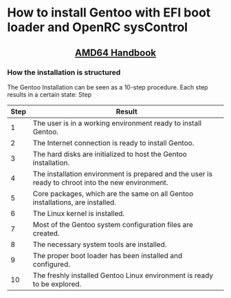 # How to install Gentoo with EFI boot loader and OpenRC sysControl

## <center>[AMD64 Handbook](https://wiki.gentoo.org/wiki/Handbook:Main_Page)</center>

### How the installation is structured
The Gentoo Installation can be seen as a 10-step procedure. Each step results in a certain state:
Step

|   Step    |   Result  |
|   ----    |   ------  |
|   1       |   The user is in a working environment ready to install Gentoo.   |
|   2       |   The Internet connection is ready to install Gentoo.     |
|   3       |   The hard disks are initialized to host the Gentoo installation.     |
|   4       |   The installation environment is prepared and the user is ready to chroot into the new environment.  |
|   5       |   Core packages, which are the same on all Gentoo installations, are installed.   |
|   6       |   The Linux kernel is installed.  |
|   7       |   Most of the Gentoo system configuration files are created.  |
|   8       |   The necessary system tools are installed.   |
|   9       |   The proper boot loader has been installed and configured.   |
|   10      |   The freshly installed Gentoo Linux environment is ready to be explored.     |
